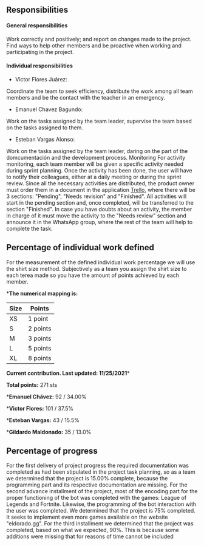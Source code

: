 ## Responsibilities
#### General responsibilities 
Work correctly and positively; and report on changes made to the project. Find ways to help other members and be proactive when working and participating in the project. 
#### Individual responsibilities 
  - Victor Flores Juárez:


  Coordinate the team to seek efficiency, distribute the work among all team members and be the contact with the teacher in an emergency.
  - Emanuel Chavez Bagundo:

  Work on the tasks assigned by the team leader, supervise the team based on the tasks assigned to them.
  - Esteban Vargas Alonso:




   Work on the tasks assigned by the team leader, daring on the part of the domcumentación and the development process. 
Monitoring
For activity monitoring, each team member will be given a specific activity needed during sprint planning. Once the activity has been done, the user will have to notify their colleagues, either at a daily meeting or during the sprint review. Since all the necessary activities are distributed, the product owner must order them in a document in the application [Trello](https://trello.com/invite/b/1znV3Ph3/2e82d0833387d8dcf2a1ffd1ef8e9d9d/fastpass), where there will be 3 sections: "Pending", "Needs revision" and "Finished". All activities will start in the pending section and, once completed, will be transferred to the section "Finished". In case you have doubts about an activity, the member in charge of it must move the activity to the "Needs review" section and announce it in the WhatsApp group, where the rest of the team will help to complete the task.

## Percentage of individual work defined
For the measurement of the defined individual work percentage we will use the shirt size method.
Subjectively as a team you assign the shirt size to each terea made so you have the amount of points achieved by each member. 

***The numerical mapping is:**

| Size | Points | 
| --- | --- |
| XS| 1 point |
| S | 2 points |
| M | 3 points |
| L | 5 points |
| XL | 8 points |


**Current contribution. Last updated: 11/25/2021***

**Total points:** 271 sts

***Emanuel Chávez:** 92 / 34.00%

***Victor Flores:** 101 / 37.5%

***Esteban Vargas:** 43 / 15.5%

***Gildardo Maldonado:** 35 / 13.0%



## Percentage of progress 
For the first delivery of project progress the required documentation was completed as had been stipulated in the project task planning, so as a team we determined that the project is 15.00% complete, because the programming part and its respective documentation are missing.
For the second advance installment of the project, most of the encoding part for the proper functioning of the bot was completed with the games: League of Legends and Fortnite. Likewise, the programming of the bot interaction with the user was completed. We determined that the project is 75% completed. It seeks to implement even more games available on the website "eldorado.gg". For the third installment we determined that the project was completed, based on what we expected, 90%. This is because some additions were missing that for reasons of time cannot be included

